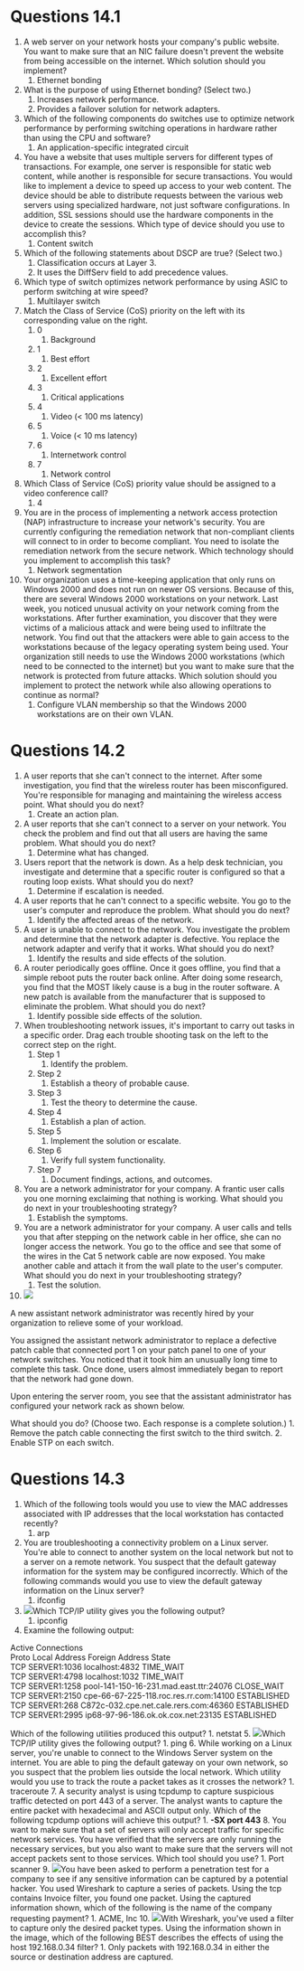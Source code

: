 # Questions 14.1
1. A web server on your network hosts your company's public website. You want to make sure that an NIC failure doesn't prevent the website from being accessible on the internet. Which solution should you implement?
	1. Ethernet bonding
2. What is the purpose of using Ethernet bonding? (Select two.)
	1. Increases network performance.
	2. Provides a failover solution for network adapters.
3. Which of the following components do switches use to optimize network performance by performing switching operations in hardware rather than using the CPU and software?
	1. An application-specific integrated circuit
4. You have a website that uses multiple servers for different types of transactions. For example, one server is responsible for static web content, while another is responsible for secure transactions. You would like to implement a device to speed up access to your web content. The device should be able to distribute requests between the various web servers using specialized hardware, not just software configurations. In addition, SSL sessions should use the hardware components in the device to create the sessions. Which type of device should you use to accomplish this?
	1. Content switch
5. Which of the following statements about DSCP are true? (Select two.)
	1. Classification occurs at Layer 3.
	2. It uses the DiffServ field to add precedence values.
6. Which type of switch optimizes network performance by using ASIC to perform switching at wire speed?
	1. Multilayer switch
7. Match the Class of Service (CoS) priority on the left with its corresponding value on the right.
	1. 0
		1. Background
	2. 1
		1. Best effort
	3. 2 
		1. Excellent effort
	4. 3
		1. Critical applications
	5. 4
		1. Video (< 100 ms latency)
	6. 5
		1. Voice (< 10 ms latency)
	7. 6
		1. Internetwork control
	8. 7
		1. Network control
8. Which Class of Service (CoS) priority value should be assigned to a video conference call?
	1. 4
9. You are in the process of implementing a network access protection (NAP) infrastructure to increase your network's security. You are currently configuring the remediation network that non-compliant clients will connect to in order to become compliant. You need to isolate the remediation network from the secure network. Which technology should you implement to accomplish this task?
	1. Network segmentation
10. Your organization uses a time-keeping application that only runs on Windows 2000 and does not run on newer OS versions. Because of this, there are several Windows 2000 workstations on your network. Last week, you noticed unusual activity on your network coming from the workstations. After further examination, you discover that they were victims of a malicious attack and were being used to infiltrate the network. You find out that the attackers were able to gain access to the workstations because of the legacy operating system being used. Your organization still needs to use the Windows 2000 workstations (which need to be connected to the internet) but you want to make sure that the network is protected from future attacks. Which solution should you implement to protect the network while also allowing operations to continue as normal?
	1. Configure VLAN membership so that the Windows 2000 workstations are on their own VLAN.

# Questions 14.2
1. A user reports that she can't connect to the internet. After some investigation, you find that the wireless router has been misconfigured. You're responsible for managing and maintaining the wireless access point. What should you do next?
	1. Create an action plan.
2. A user reports that she can't connect to a server on your network. You check the problem and find out that all users are having the same problem. What should you do next?
	1. Determine what has changed.
3. Users report that the network is down. As a help desk technician, you investigate and determine that a specific router is configured so that a routing loop exists. What should you do next?
	1. Determine if escalation is needed.
4. A user reports that he can't connect to a specific website. You go to the user's computer and reproduce the problem. What should you do next?
	1. Identify the affected areas of the network.
5. A user is unable to connect to the network. You investigate the problem and determine that the network adapter is defective. You replace the network adapter and verify that it works. What should you do next?
	1. Identify the results and side effects of the solution.
6. A router periodically goes offline. Once it goes offline, you find that a simple reboot puts the router back online. After doing some research, you find that the MOST likely cause is a bug in the router software. A new patch is available from the manufacturer that is supposed to eliminate the problem. What should you do next?
	1. Identify possible side effects of the solution.
7. When troubleshooting network issues, it's important to carry out tasks in a specific order. Drag each trouble shooting task on the left to the correct step on the right.
	1. Step 1
		1. Identify the problem.
	2. Step 2
		1. Establish a theory of probable cause.
	3. Step 3
		1. Test the theory to determine the cause.
	4. Step 4
		1. Establish a plan of action.
	5. Step 5
		1. Implement the solution or escalate.
	6. Step 6
		1. Verify full system functionality.
	7. Step 7
		1. Document findings, actions, and outcomes.
8. You are a network administrator for your company. A frantic user calls you one morning exclaiming that nothing is working. What should you do next in your troubleshooting strategy?
	1. Establish the symptoms.
9. You are a network administrator for your company. A user calls and tells you that after stepping on the network cable in her office, she can no longer access the network. You go to the office and see that some of the wires in the Cat 5 network cable are now exposed. You make another cable and attach it from the wall plate to the user's computer. What should you do next in your troubleshooting strategy?
	1. Test the solution.
10. ![](https://cdn.testout.com/_version_6023/netpro2021v6-en-us/en-us/resources/text/t_network_issues_np6/q_network_issues_loop_np6.jpg)

A new assistant network administrator was recently hired by your organization to relieve some of your workload.

You assigned the assistant network administrator to replace a defective patch cable that connected port 1 on your patch panel to one of your network switches. You noticed that it took him an unusually long time to complete this task. Once done, users almost immediately began to report that the network had gone down.

Upon entering the server room, you see that the assistant administrator has configured your network rack as shown below.

What should you do? (Choose two. Each response is a complete solution.)
	1. Remove the patch cable connecting the first switch to the third switch.
	2. Enable STP on each switch.

# Questions 14.3
1. Which of the following tools would you use to view the MAC addresses associated with IP addresses that the local workstation has contacted recently?
	1. arp
2. You are troubleshooting a connectivity problem on a Linux server. You're able to connect to another system on the local network but not to a server on a remote network. You suspect that the default gateway information for the system may be configured incorrectly. Which of the following commands would you use to view the default gateway information on the Linux server?
	1. ifconfig
3. ![](https://cdn.testout.com/_version_6023/netpro2021v6-en-us/en-us/resources/text/t_cli_utilities_np6/q_cli_utilities_ipconfig_01_np6.png)Which TCP/IP utility gives you the following output?
	1. ipconfig
4. Examine the following output:

Active Connections  
Proto Local Address Foreign Address State  
TCP SERVER1:1036 localhost:4832 TIME_WAIT  
TCP SERVER1:4798 localhost:1032 TIME_WAIT  
TCP SERVER1:1258 pool-141-150-16-231.mad.east.ttr:24076 CLOSE_WAIT  
TCP SERVER1:2150 cpe-66-67-225-118.roc.res.rr.com:14100 ESTABLISHED  
TCP SERVER1:268 C872c-032.cpe.net.cale.rers.com:46360 ESTABLISHED  
TCP SERVER1:2995 ip68-97-96-186.ok.ok.cox.net:23135 ESTABLISHED

Which of the following utilities produced this output?
	1. netstat
5. ![](https://cdn.testout.com/_version_6023/netpro2021v6-en-us/en-us/resources/text/t_cli_utilities_np6/q_cli_utilities_ping_02_np6.png)Which TCP/IP utility gives the following output?
	1. ping
6. While working on a Linux server, you're unable to connect to the Windows Server system on the internet. You are able to ping the default gateway on your own network, so you suspect that the problem lies outside the local network. Which utility would you use to track the route a packet takes as it crosses the network?
	1. traceroute
7. A security analyst is using tcpdump to capture suspicious traffic detected on port 443 of a server. The analyst wants to capture the entire packet with hexadecimal and ASCII output only. Which of the following tcpdump options will achieve this output?
	1. **-SX port 443**
8. You want to make sure that a set of servers will only accept traffic for specific network services. You have verified that the servers are only running the necessary services, but you also want to make sure that the servers will not accept packets sent to those services. Which tool should you use?
	1. Port scanner
9. ![](https://cdn.testout.com/_version_6023/netpro2021v6-en-us/en-us/resources/text/t_trouble_wireshark_np6/q_trouble_wireshark_data_01_np6.jpg)You have been asked to perform a penetration test for a company to see if any sensitive information can be captured by a potential hacker. You used Wireshark to capture a series of packets. Using the tcp contains Invoice filter, you found one packet. Using the captured information shown, which of the following is the name of the company requesting payment?
	1. ACME, Inc
10. ![](https://cdn.testout.com/_version_6023/netpro2021v6-en-us/en-us/resources/text/t_trouble_wireshark_np6/q_trouble_wireshark_filter_02_np6.jpg)With Wireshark, you've used a filter to capture only the desired packet types. Using the information shown in the image, which of the following BEST describes the effects of using the host 192.168.0.34 filter?
	1. Only packets with 192.168.0.34 in either the source or destination address are captured.